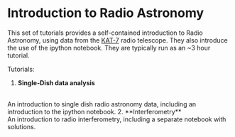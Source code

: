 Introduction to Radio Astronomy
===============================

This set of tutorials provides a self-contained introduction to Radio
Astronomy, using data from the [KAT-7](https://sites.google.com/a/ska.ac.za/public/kat-7) radio telescope.
They also introduce the use of the ipython notebook.
They are typically run as an ~3 hour tutorial.

Tutorials:

1. **Single-Dish data analysis** 
<br/> 
An introduction to single dish radio astronomy data, including an introduction to the ipython notebook.
2. **Interferometry** 
<br/>
An introduction to radio interferometry, including a separate notebook with solutions.
